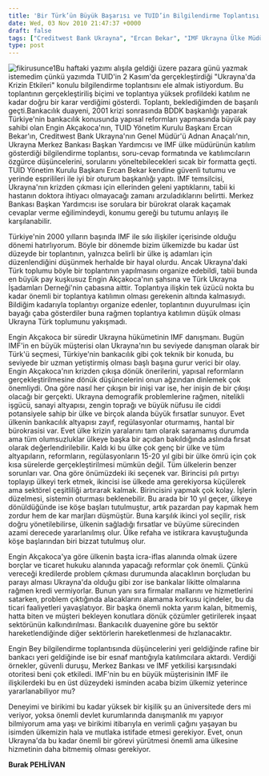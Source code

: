 ```yaml
---
title: 'Bir Türk’ün Büyük Başarısı ve TUID’in Bilgilendirme Toplantısı'
date: Wed, 03 Nov 2010 21:47:37 +0000
draft: false
tags: ["Creditwest Bank Ukrayna", "Ercan Bekar", "IMF Ukrayna Ülke Müdürü", "Max Allier", "TUİD", "Türk Ukrayna İşadamları Derneği", "Ukrayna IMF Danışmanı Engin Akçakoca", "Ukrayna Türk Toplumu"]
type: post
---
```






















![fikirusunce1](http://www.turkhaber.com.ua/images/stories/fikirusunce1.jpg)Bu haftaki yazımı alışıla geldiği üzere pazara günü yazmak istemedim çünkü yazımda TUID'in 2 Kasım'da gerçekleştirdiği "Ukrayna'da Krizin Etkileri" konulu bilgilendirme toplantısını ele almak istiyordum. Bu toplantının gerçekleştiriliş biçimi ve toplantıya yüksek profildeki katılım ne kadar doğru bir karar verdiğimi gösterdi. Toplantı, beklediğimden de başarılı geçti.Bankacılık duayeni, 2001 krizi sonrasında BDDK başkanlığı yaparak Türkiye'nin bankacılık konusunda yapısal reformları yapmasında büyük pay sahibi olan Engin Akçakoca'nın, TUID Yönetim Kurulu Başkanı Ercan Bekar'ın, Creditwest Bank Ukrayna'nın Genel Müdür'ü Adnan Anaçalı'nın, Ukrayna Merkez Bankası Başkan Yardımcısı ve IMF ülke müdürünün katılım gösterdiği bilgilendirme toplantısı, soru-cevap formatında ve katılımcıların özgürce düşüncelerini, sorularını yöneltebilecekleri sıcak bir formatta geçti. TUİD Yönetim Kurulu Başkanı Ercan Bekar kendine güvenli tutumu ve yerinde esprilileri ile iyi bir oturum başkanlığı yaptı. IMF temsilcisi, Ukrayna'nın krizden çıkması için ellerinden geleni yaptıklarını, tabii ki hastanın doktora ihtiyacı olmayacağı zamanı arzuladıklarını belirtti. Merkez Bankası Başkan Yardımcısı ise sorulara bir bürokrat olarak kaçamak cevaplar verme eğilimindeydi, konumu gereği bu tutumu anlayış ile karşılanabilir.


Türkiye'nin 2000 yılların başında IMF ile sıkı ilişkiler içerisinde olduğu dönemi hatırlıyorum. Böyle bir dönemde bizim ülkemizde bu kadar üst düzeyde bir toplantının, yalnızca belirli bir ülke iş adamları için düzenlendiğini düşünmek herhalde bir hayal olurdu. Ancak Ukrayna'daki Türk toplumu böyle bir toplantının yapılmasını organize edebildi, tabii bunda en büyük pay kuşkusuz Engin Akçakoca'nın şahsına ve Türk Ukrayna İşadamları Derneği'nin çabasına aittir. Toplantıya ilişkin tek üzücü nokta bu kadar önemli bir toplantıya katılımın olması gerekenin altında kalmasıydı. Bildiğim kadarıyla toplantıyı organize edenler, toplantının duyurulması için bayağı çaba gösterdiler buna rağmen toplantıya katılımın düşük olması Ukrayna Türk toplumunu yakışmadı.




Engin Akçakoca bir süredir Ukrayna hükümetinin IMF danışmanı. Bugün IMF'in en büyük müşterisi olan Ukrayna'nın bu seviyede danışman olarak bir Türk'ü seçmesi, Türkiye'nin bankacılık gibi çok teknik bir konuda, bu seviyede bir uzman yetiştirmiş olması başlı başına gurur verici bir olay. Engin Akçakoca'nın krizden çıkışa dönük önerilerini, yapısal reformların gerçekleştirilmesine dönük düşüncelerini onun ağzından dinlemek çok önemliydi. Ona göre nasıl her çıkışın bir inişi var ise, her inişin de bir çıkışı olacağı bir gerçekti. Ukrayna demografik problemlerine rağmen, nitelikli işgücü, sanayi altyapısı, zengin toprağı ve büyük nüfusu ile ciddi potansiyele sahip bir ülke ve birçok alanda büyük fırsatlar sunuyor. Evet ülkenin bankacılık altyapısı zayıf, regülasyonlar oturmamış, hantal bir bürokrasisi var. Evet ülke krizin yaralarını tam olarak saramamış durumda ama tüm olumsuzluklar ülkeye başka bir açıdan bakıldığında aslında fırsat olarak değerlendirilebilir. Kaldı ki bu ülke çok genç bir ülke ve tüm altyapıların, reformların, regülasyonların 15-20 yıl gibi bir ülke ömrü için çok kısa sürelerde gerçekleştirilmesi mümkün değil. Tüm ülkelerin benzer sorunları var. Ona göre önümüzdeki iki seçenek var. Birincisi pılı pırtıyı toplayıp ülkeyi terk etmek, ikincisi ise ülkede ama gerekiyorsa küçülerek ama sektörel çeşitliliği artırarak kalmak. Birincisini yapmak çok kolay. İşlerin düzelmesi, sistemin oturması beklenebilir. Bu arada bir 10 yıl geçer, ülkeye dönüldüğünde ise köşe başları tutulmuştur, artık pazardan pay kapmak hem zordur hem de kar marjları düşmüştür. Buna karşılık ikinci yol seçilir, risk doğru yönetilebilirse, ülkenin sağladığı fırsatlar ve büyüme sürecinden azami derecede yararlanılmış olur. Ülke refaha ve istikrara kavuştuğunda köşe başlarından biri bizzat tutulmuş olur.




Engin Akçakoca'ya göre ülkenin başta icra-iflas alanında olmak üzere borçlar ve ticaret hukuku alanında yapacağı reformlar çok önemli. Çünkü vereceği kredilerde problem çıkması durumunda alacaklının borçludan bu parayı alması Ukrayna'da olduğu gibi zor ise bankalar likitte olmalarına rağmen kredi vermiyorlar. Bunun yanı sıra firmalar mallarını ve hizmetlerini satarken, problem çıktığında alacaklarını alamama korkusu içindeler, bu da ticari faaliyetleri yavaşlatıyor. Bir başka önemli nokta yarım kalan, bitmemiş, hatta biten ve müşteri bekleyen konutlara dönük çözümler getirilerek inşaat sektörünün kalkındırılması. Bankacılık duayenine göre bu sektör hareketlendiğinde diğer sektörlerin hareketlenmesi de hızlanacaktır.




Engin Bey bilgilendirme toplantısında düşüncelerini yeri geldiğinde rafine bir bankacı yeri geldiğinde ise bir esnaf mantığıyla katılımcılara aktardı. Verdiği örnekler, güvenli duruşu, Merkez Bankası ve IMF yetkilisi karşısındaki otoritesi beni çok etkiledi. IMF'nin bu en büyük müşterisinin IMF ile ilişkilerdeki bu en üst düzeydeki isminden acaba bizim ülkemiz yeterince yararlanabiliyor mu?




Deneyimi ve birikimi bu kadar yüksek bir kişilik şu an üniversitede ders mi veriyor, yoksa önemli devlet kurumlarında danışmanlık mı yapıyor bilmiyorum ama yaşı ve birikimi itibarıyla en verimli çağını yaşayan bu isimden ülkemizin hala ve mutlaka istifade etmesi gerekiyor. Evet, onun Ukrayna'da bu kadar önemli bir görevi yürütmesi önemli ama ülkesine hizmetinin daha bitmemiş olması gerekiyor.




**Burak PEHLİVAN**


 


